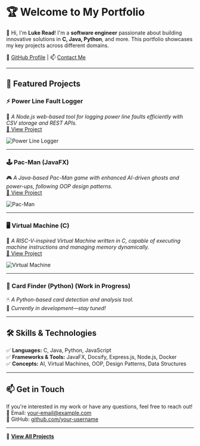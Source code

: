 # 🏆 Welcome to My Portfolio

👋 Hi, I'm **Luke Read**! I'm a **software engineer** passionate about building innovative solutions in **C, Java, Python**, and more. This portfolio showcases my key projects across different domains.

🔗 [GitHub Profile](https://github.com/Lord-of-Aoili) | 📫 [Contact Me](mailto:readaluke@gmail.com)

---

## 📌 Featured Projects

### **⚡ Power Line Fault Logger**  
📜 *A Node.js web-based tool for logging power line faults efficiently with CSV storage and REST APIs.*  
[🔗 View Project](projects/web_loggers.md)

![Power Line Logger](assets/logger-thumbnail.png)

---

### **🕹️ Pac-Man (JavaFX)**  
🎮 *A Java-based Pac-Man game with enhanced AI-driven ghosts and power-ups, following OOP design patterns.*  
[🔗 View Project](projects/pacman_in_Java.md)

![Pac-Man](assets/pacman-thumbnail.png)

---

### **🖥️ Virtual Machine (C)**  
💾 *A RISC-V-inspired Virtual Machine written in C, capable of executing machine instructions and managing memory dynamically.*  
[🔗 View Project](projects/virtual_machine_in_C.md)

![Virtual Machine](assets/vm-thumbnail.png)

---

### **🐉 Card Finder (Python) (Work in Progress)**
🃏 *A Python-based card detection and analysis tool.*  
🚧 *Currently in development—stay tuned!*

---

## 🛠️ Skills & Technologies
✅ **Languages:** C, Java, Python, JavaScript  
✅ **Frameworks & Tools:** JavaFX, Docsify, Express.js, Node.js, Docker  
✅ **Concepts:** AI, Virtual Machines, OOP, Design Patterns, Data Structures  

---

## 📫 Get in Touch  
If you're interested in my work or have any questions, feel free to reach out!  
📧 Email: [your-email@example.com](mailto:your-email@example.com)  
🔗 GitHub: [github.com/your-username](https://github.com/your-username)

---

🔄 **[View All Projects](#📌-featured-projects)**
